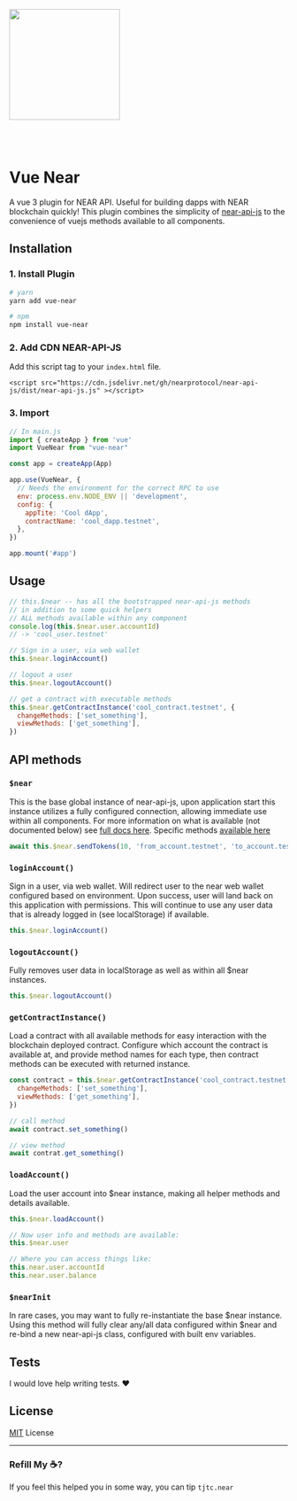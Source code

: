 <br />
<br />

<p>
<img src="https://near.org/wp-content/themes/near-19/assets/img/neue/logo.svg?t=1600963474" width="200">
</p>

<br />
<br />

# Vue Near
A vue 3 plugin for NEAR API. Useful for building dapps with NEAR blockchain quickly! This plugin combines the simplicity of [near-api-js](https://github.com/near/near-api-js/) to the convenience of vuejs methods available to all components.

## Installation

### 1. Install Plugin
```bash
# yarn
yarn add vue-near

# npm
npm install vue-near
```

### 2. Add CDN NEAR-API-JS

Add this script tag to your `index.html` file.
```
<script src="https://cdn.jsdelivr.net/gh/nearprotocol/near-api-js/dist/near-api-js.js" ></script>
```


### 3. Import

```js
// In main.js
import { createApp } from 'vue'
import VueNear from "vue-near"

const app = createApp(App)

app.use(VueNear, {
  // Needs the environment for the correct RPC to use
  env: process.env.NODE_ENV || 'development',
  config: {
    appTite: 'Cool dApp',
    contractName: 'cool_dapp.testnet',
  },
})

app.mount('#app')
```

## Usage

```js
// this.$near -- has all the bootstrapped near-api-js methods
// in addition to some quick helpers
// ALL methods available within any component
console.log(this.$near.user.accountId)
// -> 'cool_user.testnet'

// Sign in a user, via web wallet
this.$near.loginAccount()

// logout a user
this.$near.logoutAccount()

// get a contract with executable methods
this.$near.getContractInstance('cool_contract.testnet', {
  changeMethods: ['set_something'],
  viewMethods: ['get_something'],
})
```

## API methods

### `$near`

This is the base global instance of near-api-js, upon application start this instance utilizes a fully configured connection, allowing immediate use within all components.
For more information on what is available (not documented below) see [full docs here](https://near.github.io/near-api-js/). Specific methods [available here](https://near.github.io/near-api-js/classes/_near_.near.html)

```js
await this.$near.sendTokens(10, 'from_account.testnet', 'to_account.testnet')
```

### `loginAccount()`

Sign in a user, via web wallet. Will redirect user to the near web wallet configured based on environment. Upon success, user will land back on this application with permissions. This will continue to use any user data that is already logged in (see localStorage) if available.

```js
this.$near.loginAccount()
```

### `logoutAccount()`

Fully removes user data in localStorage as well as within all $near instances.

```js
this.$near.logoutAccount()
```

### `getContractInstance()`

Load a contract with all available methods for easy interaction with the blockchain deployed contract. Configure which account the contract is available at, and provide method names for each type, then contract methods can be executed with returned instance.

```js
const contract = this.$near.getContractInstance('cool_contract.testnet', {
  changeMethods: ['set_something'],
  viewMethods: ['get_something'],
})

// call method
await contract.set_something()

// view method
await contrat.get_something()
```

### `loadAccount()`

Load the user account into $near instance, making all helper methods and details available.

```js
this.$near.loadAccount()

// Now user info and methods are available:
this.$near.user

// Where you can access things like:
this.near.user.accountId
this.near.user.balance
```

### `$nearInit`

In rare cases, you may want to fully re-instantiate the base $near instance. Using this method will fully clear any/all data configured within $near and re-bind a new near-api-js class, configured with built env variables.

## Tests

I would love help writing tests. ❤️

## License

[MIT](LICENSE.txt) License

----

### Refill My ☕️?

If you feel this helped you in some way, you can tip `tjtc.near`
